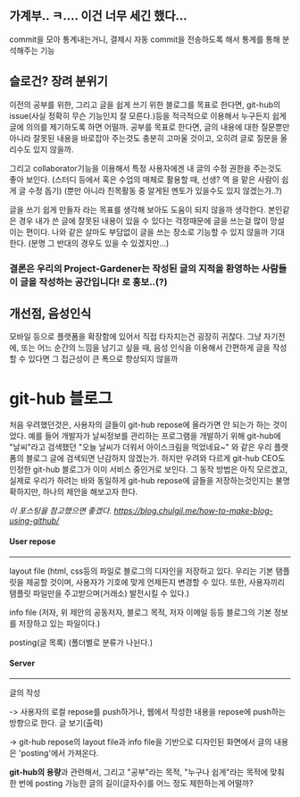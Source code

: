 ## 가계부.. ㅋ.... 이건 너무 세긴 했다...
commit을 모아 통계내는거니, 결제시 자동 commit을 전송하도록 해서 통계를 통해 분석해주는 기능

## 슬로건? 장려 분위기
이전의 공부를 위한, 그리고 글을 쉽게 쓰기 위한 블로그를 목표로 한다면, git-hub의 issue(사실 정확히 무슨 기능인지 잘 모른다.)등을 적극적으로 이용해서
누구든지 쉽게 글에 의의를 제기하도록 하면 어떨까. 공부를 목표로 한다면, 글의 내용에 대한 질문뿐만 아니라 잘못된 내용을 바로잡아 주는것도 충분히 고마울
것이고, 오히려 글로 질문을 올리수도 있지 않을까.

그리고 collaborator기능을 이용해서 특정 사용자에겐 내 글의 수정 권한을 주는것도 좋아 보인다. (스터디 등에서 혹은 수업의 매체로 활용할 때, 선생? 역
을 맡은 사람이 쉽게 글 수정 돕기) (뿐만 아니라 친목활동 중 알게된 멘토가 있을수도 있지 않겠는가..?)

글을 쓰기 쉽게 만들자 라는 목표를 생각해 보아도 도움이 되지 않을까 생각한다. 본인같은 경우 내가 쓴 글에 잘못된 내용이 있을 수 있다는 걱정때문에
글을 쓰는걸 많이 망설이는 편이다. 나와 같은 살마도 부담없이 글을 쓰는 장소로 기능할 수 있지 않을까 기대한다. (분명 그 반대의 경우도 있을 수 있겠지만...)

### 결론은 우리의 Project-Gardener는 작성된 글의 지적을 환영하는 사람들이 글을 작성하는 공간입니다! 로 홍보..(?)

## 개선점, 음성인식
모바일 등으로 플랫폼을 확장함에 있어서 직접 타자치는건 굉장히 귀찮다. 그냥 자기전에, 또는 어느 순간의 느낌을 남기고 싶을 때, 음성 인식을 이용해서
간편하게 글을 작성할 수 있다면 그 접근성이 큰 폭으로 향상되지 않을까


# git-hub 블로그
처음 우려했던것은, 사용자의 글들이 git-hub repose에 올라가면 안 되는가 하는 것이었다. 예를 들어 개발자가 날씨정보를 관리하는 프로그램을 개발하기 위해 git-hub에 "날씨"라고 검색했던 "오늘 날씨가 더워서 아이스크림을 먹었네요~" 와 같은 우리 플랫폼의 블로그 글에 검색되면 난감하지 않겠는가.
하지만 우려와 다르게 git-hub CEO도 인정한 git-hub 블로그가 이미 서비스 중인거로 보인다. 그 동작 방법은 아직 모르겠고, 실제로 우리가 하려는 바와 동일하게 git-hub repose에 글들을 저장하는것인지는 불명확하지만, 하나의 제안을 해보고자 한다.

*이 포스팅을 참고했으면 좋겠다. https://blog.chulgil.me/how-to-make-blog-using-github/*

#### **User repose**
------------------------------
layout file
(html, css등의 파일로 블로그의 디자인을 저장하고 있다.
우리는 기본 탬플릿을 제공할 것이며, 사용자가 기호에 맞게 언제든지 변경할 수 있다.
또한, 사용자끼리 탬플릿 파일만을 주고받으며(거래소) 발전시킬 수 있다.)

info file
(저자, 위 제안의 공동저자, 블로그 목적, 저자 이메일 등등
블로그의 기본 정보를 저장하고 있는 파일이다.)

posting(글 목록)
(폴더별로 분류가 나뉜다.)

#### **Server**
---------------------------------
글의 작성

-> 사용자의 로컬 repose를 push하거나,
웹에서 작성한 내용을 repose에 push하는 방향으로 한다.
글 보기(출력)

-> git-hub repose의 layout file과 info file을 기반으로 디자인된 화면에서
글의 내용은 'posting'에서 가져온다.

**git-hub의 용량**과 관련해서, 그리고 "공부"라는 목적, "누구나 쉽게"라는 목적에 맞춰
한 번에 posting 가능한 글의 길이(글자수)를 어느 정도 제한하는게 어떨까?
